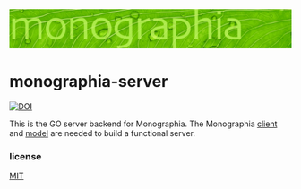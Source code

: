 <img src="./static/monographia-banner.svg">

# monographia-server
[![DOI](https://zenodo.org/badge/335955479.svg)](https://zenodo.org/badge/latestdoi/335955479)

This is the GO server backend for Monographia. The Monographia [client](https://github.com/dpl10/monographia-client) and [model](https://github.com/dpl10/monographia-model) are needed to build a functional server.

### license
[MIT](https://github.com/dpl10/monographia-server/blob/master/LICENSE)
